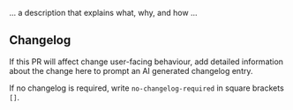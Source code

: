 ... a description that explains what, why, and how ...

## Changelog

If this PR will affect change user-facing behaviour, add detailed information about the change here to prompt an AI generated changelog entry.

If no changelog is required, write `no-changelog-required` in square brackets `[]`.
